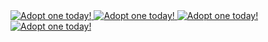 <a href="https://dragcave.net/view/DvBb4">
  <img src="https://dragcave.net/image/DvBb4.gif" style="border-width:0;" alt="Adopt one today!"/>
</a>

<a href="https://dragcave.net/view/ZhePK">
  <img src="https://dragcave.net/image/ZhePK.gif" style="border-width:0" alt="Adopt one today!"/>
</a>

<a href="https://dragcave.net/view/5i7AY">
  <img src="https://dragcave.net/image/5i7AY.gif" style="border-width:0;" alt="Adopt one today!">
</a>

<a href="https://dragcave.net/view/94i0U">
  <img src="https://dragcave.net/image/94i0U.gif" style="border-width:0;" alt="Adopt one today!">
</a>
